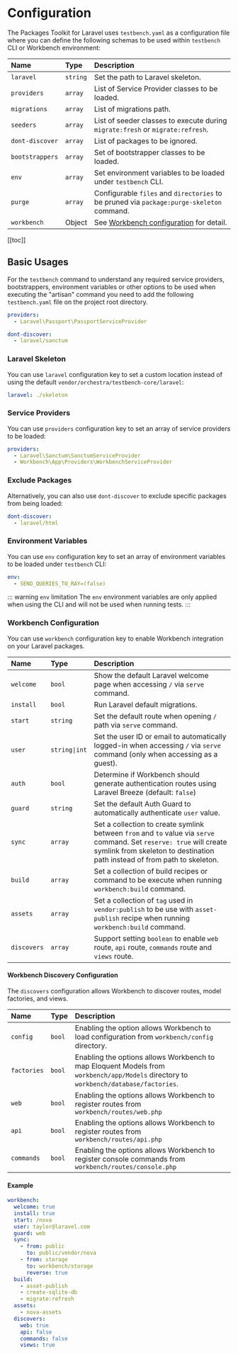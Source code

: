 # Configuration

The Packages Toolkit for Laravel uses `testbench.yaml` as a configuration file where you can define the following schemas to be used within `testbench` CLI or Workbench environment:

 Name            | Type      | Description
:----------------|:----------|:--------------------
 `laravel`       | `string`  | Set the path to Laravel skeleton.
 `providers`     | `array`   | List of Service Provider classes to be loaded.
 `migrations`    | `array`   | List of migrations path.
 `seeders`       | `array`   | List of seeder classes to execute during `migrate:fresh` or `migrate:refresh`.
 `dont-discover` | `array`   | List of packages to be ignored.
 `bootstrappers` | `array`   | Set of bootstrapper classes to be loaded.
 `env`           | `array`   | Set environment variables to be loaded under `testbench` CLI.
 `purge`         | `array`   | Configurable `files` and `directories` to be pruned via `package:purge-skeleton` command.
 `workbench`     | Object    | See [Workbench configuration](#workbench-configuration) for detail.

 [[toc]]

## Basic Usages

For the `testbench` command to understand any required service providers, bootstrappers, environment variables or other options to be used when executing the "artisan" command you need to add the following `testbench.yaml` file on the project root directory.

```yaml
providers:
  - Laravel\Passport\PassportServiceProvider

dont-discover: 
  - laravel/sanctum
```

### Laravel Skeleton

You can use `laravel` configuration key to set a custom location instead of using the default `vendor/orchestra/testbench-core/laravel`:

```yaml
laravel: ./skeleton
```

### Service Providers

You can use `providers` configuration key to set an array of service providers to be loaded:

```yaml 
providers:
  - Laravel\Sanctum\SanctumServiceProvider
  - Workbench\App\Providers\WorkbenchServiceProvider
``` 

### Exclude Packages

Alternatively, you can also use `dont-discover` to exclude specific packages from being loaded:

```yaml
dont-discover:
  - laravel/html
```

### Environment Variables

You can use `env` configuration key to set an array of environment variables to be loaded under `testbench` CLI:

```yaml
env:
  - SEND_QUERIES_TO_RAY=(false)
```

::: warning `env` limitation
The `env` environment variables are only applied when using the CLI and will not be used when running tests.
:::

### Workbench Configuration

You can use `workbench` configuration key to enable Workbench integration on your Laravel packages.

 Name            | Type          | Description
:----------------|:--------------|:--------------------
 `welcome`       | `bool`        | Show the default Laravel welcome page when accessing `/` via `serve` command.
 `install`       | `bool`        | Run Laravel default migrations. 
 `start`         | `string`      | Set the default route when opening `/` path via `serve` command.
 `user`          | `string\|int` | Set the user ID or email to automatically logged-in when accessing `/` via `serve` command (only when accessing as a guest).
 `auth`          | `bool`        | Determine if Workbench should generate authentication routes using Laravel Breeze (default: `false`)
 `guard`         | `string`      | Set the default Auth Guard to automatically authenticate `user` value.
 `sync`          | `array`       | Set a collection to create symlink between `from` and `to` value via `serve` command. Set `reserve: true` will create symlink from skeleton to destination path instead of from path to skeleton.
 `build`         | `array`       | Set a collection of build recipes or command to be execute when running `workbench:build` command.
 `assets`        | `array`       | Set a collection of `tag` used in `vendor:publish` to be use with `asset-publish` recipe when running `workbench:build` command.
 `discovers`     | `array`       | Support setting `boolean` to enable `web` route, `api` route, `commands` route and `views` route.

#### Workbench Discovery Configuration

The `discovers` configuration allows Workbench to discover routes, model factories, and views.

 Name            | Type          | Description
:----------------|:--------------|:--------------------
 `config`        | `bool`        | Enabling the option allows Workbench to load configuration from `workbench/config` directory.
 `factories`     | `bool`        | Enabling the options allows Workbench to map Eloquent Models from `workbench/app/Models` directory to `workbench/database/factories`.
 `web`           | `bool`        | Enabling the options allows Workbench to register routes from `workbench/routes/web.php`
 `api`           | `bool`        | Enabling the options allows Workbench to register routes from `workbench/routes/api.php`
 `commands`           | `bool`        | Enabling the options allows Workbench to register console commands from `workbench/routes/console.php`

 
#### Example

```yaml
workbench:
  welcome: true
  install: true
  start: /nova
  user: taylor@laravel.com
  guard: web
  sync:
    - from: public
      to: public/vendor/nova
    - from: storage
      to: workbench/storage
      reverse: true
  build:
    - asset-publish
    - create-sqlite-db
    - migrate:refresh
  assets:
    - nova-assets
  discovers:
    web: true
    api: false
    commands: false
    views: true
```
